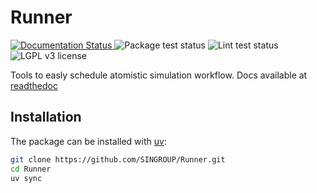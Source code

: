 # Runner

<p align="left">
  <a href='https://runner.readthedocs.io/en/latest/?badge=latest'>
    <img src='https://readthedocs.org/projects/runner/badge/?version=latest' alt='Documentation Status' />
  </a>
  <img src="https://github.com/SINGROUP/Runner/actions/workflows/python-package.yml/badge.svg" alt="Package test status">
  <img src="https://github.com/SINGROUP/Runner/actions/workflows/lint.yml/badge.svg" alt="Lint test status">
  <img src="https://img.shields.io/badge/license-LGPL_v3-blue.svg" alt="LGPL v3 license">
</p>

Tools to easly schedule atomistic simulation workflow. Docs available at [readthedoc](https://runner.readthedocs.io/en/latest/index.html)

## Installation

The package can be installed with [uv](https://docs.astral.sh/uv/):

```sh
git clone https://github.com/SINGROUP/Runner.git
cd Runner
uv sync
```
